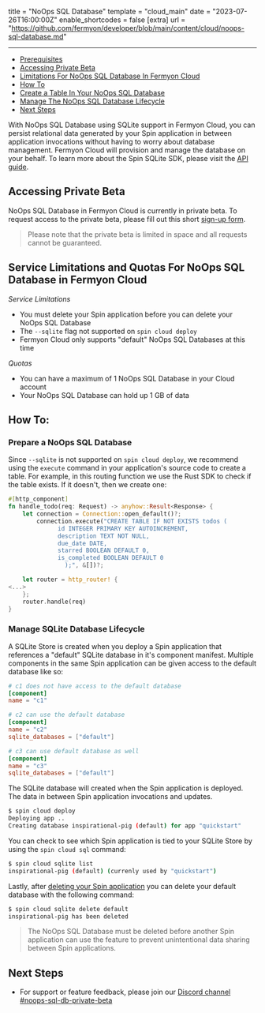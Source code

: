 title = "NoOps SQL Database"
template = "cloud_main"
date = "2023-07-26T16:00:00Z"
enable_shortcodes = false
[extra]
url = "https://github.com/fermyon/developer/blob/main/content/cloud/noops-sql-database.md"

---

- [Prerequisites](#prerequisites)
- [Accessing Private Beta](#accessing-private-beta)
- [Limitations For NoOps SQL Database In Fermyon Cloud](#limitations-for-noops-sql-database-in-fermyon-cloud)
- [How To](#how-to)
- [Create a Table In Your NoOps SQL Database](#create-a-table-in-your-noops-sql-database)
- [Manage The NoOps SQL Database Lifecycle](#manage-the-noops-sql-database-lifecycle)
- [Next Steps](#next-steps)

With NoOps SQL Database using SQLite support in Fermyon Cloud, you can persist relational data generated by your Spin application in between application invocations without having to worry about database management. Fermyon Cloud will provision and manage the database on your behalf. To learn more about the Spin SQLite SDK, please visit the [API guide](../spin/sqlite-api-guide.md).

## Accessing Private Beta

NoOps SQL Database in Fermyon Cloud is currently in private beta. To request access to the private beta, please fill out this short [sign-up form](https://fibsu0jcu2g.typeform.com/to/Brv12FI0#hubspot_utk=xxxxx&hubspot_page_name=xxxxx&hubspot_page_url=xxxxx).
 
> Please note that the private beta is limited in space and all requests cannot be guaranteed. 

## Service Limitations and Quotas For NoOps SQL Database in Fermyon Cloud

*Service Limitations*
* You must delete your Spin application before you can delete your NoOps SQL Database
* The `--sqlite` flag not supported on `spin cloud deploy`
* Fermyon Cloud only supports "default" NoOps SQL Databases at this time

*Quotas* 
* You can have a maximum of 1 NoOps SQL Database in your Cloud account
* Your NoOps SQL Database can hold up 1 GB of data

## How To:

### Prepare a NoOps SQL Database

Since `--sqlite` is not supported on `spin cloud deploy`, we recommend using the `execute` command in your application's source code to create a table. For example, in this routing function we use the Rust SDK to check if the table exists. If it doesn't, then we create one:

```rust
#[http_component]
fn handle_todo(req: Request) -> anyhow::Result<Response> {
    let connection = Connection::open_default()?;
		connection.execute("CREATE TABLE IF NOT EXISTS todos (
			  id INTEGER PRIMARY KEY AUTOINCREMENT,
			  description TEXT NOT NULL,
			  due_date DATE,
			  starred BOOLEAN DEFAULT 0,
			  is_completed BOOLEAN DEFAULT 0
				);", &[])?;

    let router = http_router! {
<...>
    };
    router.handle(req)
}
```

### Manage SQLite Database Lifecycle

A SQLite Store is created when you deploy a Spin application that references a "default" SQLite database in it's component manifest. Multiple components in the same Spin application can be given access to the default database like so:

```toml
# c1 does not have access to the default database
[component]
name = "c1"

# c2 can use the default database
[component]
name = "c2"
sqlite_databases = ["default"]

# c3 can use default database as well
[component]
name = "c3"
sqlite_databases = ["default"]
```

The SQLite database will created when the Spin application is deployed. The data in between Spin application invocations and updates. 

```bash
$ spin cloud deploy
Deploying app ..
Creating database inspirational-pig (default) for app "quickstart"
```

You can check to see which Spin application is tied to your SQLite Store by using the `spin cloud sql` command:

```bash
$ spin cloud sqlite list
inspirational-pig (default) (currenly used by "quickstart")
```

Lastly, after [deleting your Spin application](/delete.md) you can delete your default database with the following command:

```bash
$ spin cloud sqlite delete default
inspirational-pig has been deleted
```

> The NoOps SQL Database must be deleted before another Spin application can use the feature to prevent unintentional data sharing between Spin applications. 

## Next Steps

* For support or feature feedback, please join our [Discord channel #noops-sql-db-private-beta](LINK-TBD)